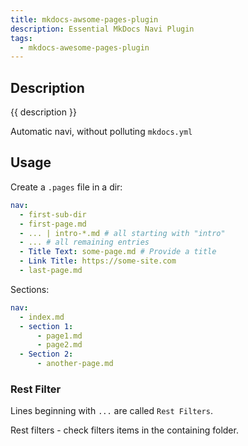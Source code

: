 ```yaml
---
title: mkdocs-awsome-pages-plugin
description: Essential MkDocs Navi Plugin
tags:
  - mkdocs-awesome-pages-plugin
---
```


## Description

{{ description }}

Automatic navi, without polluting `mkdocs.yml`

## Usage

Create a `.pages` file in a dir:

```yml
nav:
  - first-sub-dir
  - first-page.md
  - ... | intro-*.md # all starting with "intro"
  - ... # all remaining entries
  - Title Text: some-page.md # Provide a title 
  - Link Title: https://some-site.com
  - last-page.md
```

Sections:

```yml
nav:
  - index.md
  - section 1:
      - page1.md
      - page2.md
  - Section 2:
      - another-page.md
```

### Rest Filter

Lines beginning with `...` are called `Rest Filters`.

Rest filters - check filters items in the containing folder.
